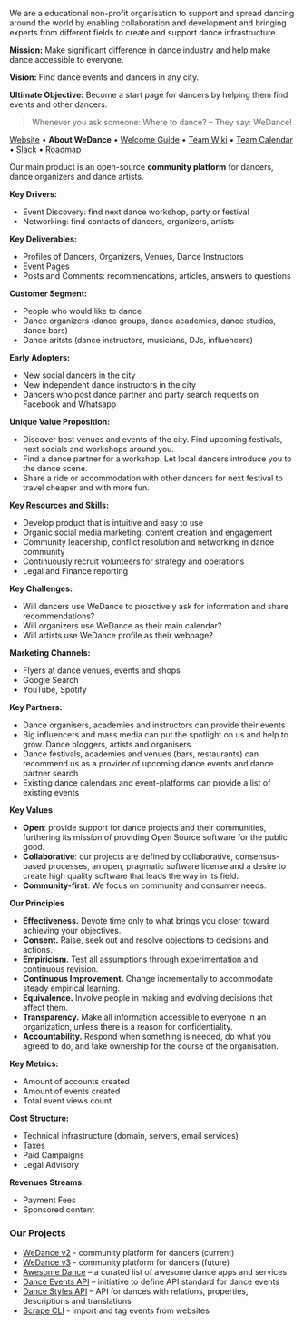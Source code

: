 We are a educational non-profit organisation to support and spread dancing around the world by enabling collaboration and development and bringing experts from different fields to create and support dance infrastructure.

**Mission:** Make significant difference in dance industry and help make dance accessible to everyone.

**Vision:** Find dance events and dancers in any city.

**Ultimate Objective:** Become a start page for dancers by helping them find events and other dancers.

> Whenever you ask someone: Where to dance? – They say: WeDance!

[Website](https://wedance.vip/) • **About WeDance** • [Welcome Guide](https://github.com/we-dance/platform-v3/issues/49) • [Team Wiki](https://wedance.vip/wiki) • [Team Calendar](https://calendar.google.com/calendar/u/0/embed?src=72i6nvaml23edq36ii3h071u68@group.calendar.google.com) • [Slack](https://wedance.vip/slack) • [Roadmap](https://github.com/we-dance/platform-v3/issues/31)

Our main product is an open-source **community platform** for dancers, dance organizers and dance artists.

**Key Drivers:**
- Event Discovery: find next dance workshop, party or festival
- Networking: find contacts of dancers, organizers, artists

**Key Deliverables:**
- Profiles of Dancers, Organizers, Venues, Dance Instructors
- Event Pages
- Posts and Comments: recommendations, articles, answers to questions

**Customer Segment:**
- People who would like to dance
- Dance organizers (dance groups, dance academies, dance studios, dance bars)
- Dance aritsts (dance instructors, musicians, DJs, influencers)

**Early Adopters:**
- New social dancers in the city
- New independent dance instructors in the city
- Dancers who post dance partner and party search requests on Facebook and Whatsapp

**Unique Value Proposition:**
- Discover best venues and events of the city. Find upcoming festivals, next socials and workshops around you.
- Find a dance partner for a workshop. Let local dancers introduce you to the dance scene.
- Share a ride or accommodation with other dancers for next festival to travel cheaper and with more fun.

**Key Resources and Skills:**
- Develop product that is intuitive and easy to use
- Organic social media marketing: content creation and engagement
- Community leadership, conflict resolution and networking in dance community
- Continuously recruit volunteers for strategy and operations
- Legal and Finance reporting

**Key Challenges:**
- Will dancers use WeDance to proactively ask for information and share recommendations?
- Will organizers use WeDance as their main calendar?
- Will artists use WeDance profile as their webpage?

**Marketing Channels:**
- Flyers at dance venues, events and shops
- Google Search
- YouTube, Spotify

**Key Partners:**
- Dance organisers, academies and instructors can provide their events
- Big influencers and mass media can put the spotlight on us and help to grow. Dance bloggers, artists and organisers.
- Dance festivals, academies and venues (bars, restaurants) can recommend us as a provider of upcoming dance events and dance partner search
- Existing dance calendars and event-platforms can provide a list of existing events

**Key Values**
- **Open**: provide support for dance projects and their communities, furthering its mission of providing Open Source software for the public good.
- **Collaborative**: our projects are defined by collaborative, consensus-based processes, an open, pragmatic software license and a desire to create high quality software that leads the way in its field.
- **Community-first**: We focus on community and consumer needs.

**Our Principles**
- **Effectiveness.** Devote time only to what brings you closer toward achieving your objectives.
- **Consent.** Raise, seek out and resolve objections to decisions and actions.
- **Empiricism.** Test all assumptions through experimentation and continuous revision.
- **Continuous Improvement.** Change incrementally to accommodate steady empirical learning.
- **Equivalence.** Involve people in making and evolving decisions that affect them.
- **Transparency.** Make all information accessible to everyone in an organization, unless there is a reason for confidentiality.
- **Accountability.** Respond when something is needed, do what you agreed to do, and take ownership for the course of the organisation.

**Key Metrics:**
- Amount of accounts created
- Amount of events created
- Total event views count

**Cost Structure:**
- Technical infrastructure (domain, servers, email services)
- Taxes
- Paid Campaigns
- Legal Advisory

**Revenues Streams:**
- Payment Fees
- Sponsored content

### Our Projects
- [WeDance v2](https://github.com/we-dance/platform) - community platform for dancers (current)
- [WeDance v3](https://github.com/we-dance/platform-v3) - community platform for dancers (future)
- [Awesome Dance](https://github.com/we-dance/awesome-dance) – a curated list of awesome dance apps and services
- [Dance Events API](https://github.com/we-dance/foundation/issues/3) – initiative to define API standard for dance events
- [Dance Styles API](https://github.com/we-dance/dance-styles) – API for dances with relations, properties, descriptions and translations
- [Scrape CLI](https://github.com/we-dance/scrape-cli) - import and tag events from websites
